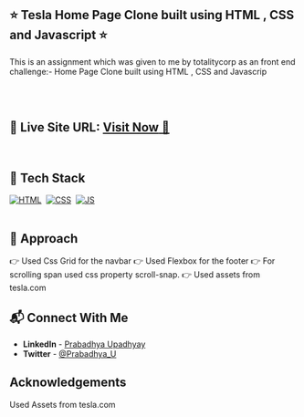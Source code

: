 ## ⭐ Tesla Home Page Clone  built using HTML , CSS and Javascript ⭐

This is an assignment which was given to me by totalitycorp as an front end challenge:- Home Page Clone  built using HTML , CSS and Javascrip

<br>
<br>

## 📌 **Live Site URL:** <a href="https://clonify-tesla.netlify.app/">**Visit Now** 🚀</a>

<br>

## 📌 Tech Stack

[![HTML](https://img.shields.io/badge/html5%20-%23E34F26.svg?&style=for-the-badge&logo=html5&logoColor=white)](https://github.com/Rickey07)&nbsp;
[![CSS](https://img.shields.io/badge/css3%20-%231572B6.svg?&style=for-the-badge&logo=css3&logoColor=white)](https://github.com/Rickey07)&nbsp;
[![JS](https://img.shields.io/badge/Javascript%20-%23E34F26.svg?&style=for-the-badge&logo=Javascript&logoColor=white)](https://github.com/Rickey07)&nbsp;
<br>
<br>


## 📌 Approach

👉 Used Css Grid for the navbar
👉 Used Flexbox for the footer
👉 For scrolling span used css property scroll-snap.
👉 Used assets from tesla.com

## 📬 Connect With Me

- **LinkedIn** - [Prabadhya Upadhyay](https://www.linkedin.com/in/prabadhya-upadhyay-4272881a1/)
- **Twitter** - [@Prabadhya_U](https://twitter.com/Prabadhya_U)

## Acknowledgements 

Used Assets from tesla.com